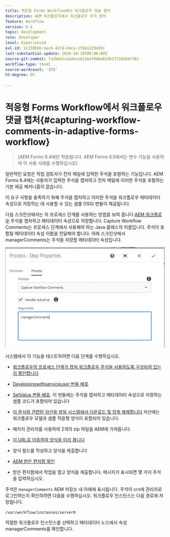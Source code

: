 ```yaml
---
title: 적응형 Forms Workflow에서 워크플로우 댓글 캡처
description: AEM 워크플로우에서 워크플로우 주석 캡처
feature: Workflow
version: 6.4
topic: Development
role: Developer
level: Experienced
exl-id: 5c250bbb-bac6-427d-8aca-1fbb1229e02c
last-substantial-update: 2020-10-10T00:00:00Z
source-git-commit: 7a2bb61ca1dea1013eef088a629b17718dbbf381
workflow-type: tm+mt
source-wordcount: '375'
ht-degree: 0%

---
```


# 적응형 Forms Workflow에서 워크플로우 댓글 캡처{#capturing-workflow-comments-in-adaptive-forms-workflow}

>[AEM Forms 6.4에만 적용됩니다. AEM Forms 6.5에서는 변수 기능을 사용하여 이 사용 사례를 수행하십시오]

일반적인 요청은 작업 검토자가 전자 메일에 입력한 주석을 포함하는 기능입니다. AEM Forms 6.4에는 사용자가 입력한 주석을 캡처하고 전자 메일에 이러한 주석을 포함하는 기본 제공 메커니즘이 없습니다.

이 요구 사항을 충족하기 위해 주석을 캡처하고 이러한 주석을 워크플로우 메타데이터 속성으로 저장하는 데 사용할 수 있는 샘플 OSGi 번들이 제공됩니다.

다음 스크린샷에서는 의 프로세스 단계를 사용하는 방법을 보여 줍니다 [AEM 워크플로우](http://localhost:4502/editor.html/conf/global/settings/workflow/models/CaptureComments.html) 주석을 캡처하고 메타데이터 속성으로 저장합니다. Capture Workflow Comments는 프로세스 단계에서 사용해야 하는 Java 클래스의 이름입니다. 주석이 포함될 메타데이터 속성 이름을 전달해야 합니다. 아래 스크린샷에서 managerComments는 주석을 저장할 메타데이터 속성입니다.

![workflowcomments1](assets/workflowcomments1.gif)

시스템에서 이 기능을 테스트하려면 다음 단계를 수행하십시오.
* [워크플로우의 프로세스 단계가 캡처 워크플로우 주석을 사용하도록 구성되어 있는지 확인합니다](http://localhost:4502/editor.html/conf/global/settings/workflow/models/CaptureComments.html)

* [Developingwithserviceuser 번들 배포](/help/forms/assets/common-osgi-bundles/DevelopingWithServiceUser.jar)

* [SetValue 번들 배포](/help/forms/assets/common-osgi-bundles/SetValueApp.core-1.0-SNAPSHOT.jar). 이 번들에는 주석을 캡처하고 메타데이터 속성으로 저장하는 샘플 코드가 포함되어 있습니다

* [이 문서와 관련된 자산을 파일 시스템에서 다운로드 및 압축 해제합니다](assets/capturecomments.zip) 자산에는 워크플로우 모델과 샘플 적응형 양식이 포함되어 있습니다.

* 패키지 관리자를 사용하여 2개의 zip 파일을 AEM에 가져옵니다.

* [이 URL로 이동하여 양식을 미리 봅니다](http://localhost:4502/content/dam/formsanddocuments/capturecomments/jcr:content?wcmmode=disabled)

* 양식 필드를 작성하고 양식을 제출합니다

* [AEM 받은 편지함 확인](http://localhost:4502/aem/inbox)

* 받은 편지함에서 작업을 열고 양식을 제출합니다. 메시지가 표시되면 몇 가지 주석을 입력하십시오.

주석은 `managerComments` AEM 저장소 내 아래에 표시됩니다. 주석이 crx에 관리자로 로그인하는지 확인하려면 다음을 수행하십시오. 워크플로우 인스턴스는 다음 경로에 저장됩니다.

`/var/workflow/instances/server0`

적절한 워크플로우 인스턴스를 선택하고 메타데이터 노드에서 속성 managerComments를 확인합니다.
